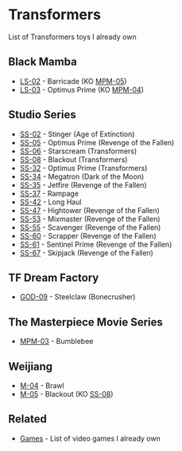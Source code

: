 # Transformers

List of Transformers toys I already own

## Black Mamba

- [LS-02](https://www.youtube.com/watch?v=Q8pcD1rxkAA) - Barricade (KO [MPM-05](https://tfwiki.net/wiki/File:TF-Masterpiece-MPM-5-Barricade-(Hasbro).jpg))
- [LS-03](https://www.youtube.com/watch?v=MgYXxRcSAtU) - Optimus Prime (KO [MPM-04](https://tfwiki.net/wiki/Optimus_Prime_(Movie)/toys#Masterpiece))

## Studio Series

- [SS-02](https://tfwiki.net/wiki/Stinger_(AOE)#Generations) - Stinger (Age of Extinction)
- [SS-05](https://tfwiki.net/wiki/Optimus_Prime_(Movie)/toys#Studio_Series) - Optimus Prime (Revenge of the Fallen)
- [SS-06](https://tfwiki.net/wiki/Starscream_(Movie)/toys#Studio_Series) - Starscream (Transformers)
- [SS-08](https://tfwiki.net/wiki/Blackout_(Movie)#Generations) - Blackout (Transformers)
- [SS-32](https://tfwiki.net/wiki/Optimus_Prime_(Movie)/toys#SS32) - Optimus Prime (Transformers)
- [SS-34](https://tfwiki.net/wiki/Megatron_(Movie)/toys#SS34) - Megatron (Dark of the Moon)
- [SS-35](https://tfwiki.net/wiki/Jetfire_(Movie)#Generations) - Jetfire (Revenge of the Fallen)
- [SS-37](https://tfwiki.net/wiki/Rampage_(ROTF)#Generations) - Rampage
- [SS-42](https://tfwiki.net/wiki/Long_Haul_(ROTF)#Generations) - Long Haul
- [SS-47](https://tfwiki.net/wiki/Hightower_(ROTF)#Generations) - Hightower (Revenge of the Fallen)
- [SS-53](https://tfwiki.net/wiki/Mixmaster_(ROTF)#Generations) - Mixmaster (Revenge of the Fallen)
- [SS-55](https://tfwiki.net/wiki/Scavenger_(ROTF)#Generations) - Scavenger (Revenge of the Fallen)
- [SS-60](https://tfwiki.net/wiki/Scrapper_(ROTF)#Generations) - Scrapper (Revenge of the Fallen)
- [SS-61](https://tfwiki.net/wiki/Sentinel_Prime_(ROTF)#Studio_Series) - Sentinel Prime (Revenge of the Fallen)
- [SS-67](https://tfwiki.net/wiki/Skipjack_(ROTF)#Generations) - Skipjack (Revenge of the Fallen)

## TF Dream Factory

- [GOD-09](https://www.youtube.com/watch?v=fY19VqFSmfQ) - Steelclaw (Bonecrusher)

## The Masterpiece Movie Series

- [MPM-03](https://tfwiki.net/wiki/Bumblebee_(Movie)/toys#MPM3) - Bumblebee

## Weijiang

- [M-04](https://www.youtube.com/watch?v=QSQQn0l-dAM) - Brawl
- [M-05](https://www.youtube.com/watch?v=_Ith1_tttPg) - Blackout (KO [SS-08](https://tfwiki.net/wiki/Blackout_(Movie)#Generations))

## Related

- [Games](https://github.com/LitoMore/games) - List of video games I already own

